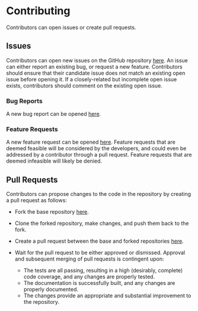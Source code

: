 # Contributing

Contributors can open issues or create pull requests.

## Issues

Contributors can open new issues on the GitHub repository [here](https://github.com/autotwin/automesh/issues). An issue can either report an existing bug, or request a new feature. Contributors should ensure that their candidate issue does not match an existing open issue before opening it. If a closely-related but incomplete open issue exists, contributors should comment on the existing open issue.

### Bug Reports

A new bug report can be opened [here](https://github.com/autotwin/automesh/issues/new?template=bug_report.md).

### Feature Requests

A new feature request can be opened [here](https://github.com/autotwin/automesh/issues/new?template=feature_request.md). Feature requests that are deemed feasible will be considered by the developers, and could even be addressed by a contributor through a pull request. Feature requests that are deemed infeasible will likely be denied.

## Pull Requests

Contributors can propose changes to the code in the repository by creating a pull request as follows:

- Fork the base repository [here](https://github.com/autotwin/automesh/fork).
- Clone the forked repository, make changes, and push them back to the fork.
- Create a pull request between the base and forked repositories [here](https://github.com/autotwin/automesh/pulls).
- Wait for the pull request to be either approved or dismissed. Approval and subsequent merging of pull requests is contingent upon:

  - The tests are all passing, resulting in a high (desirably, complete) code coverage, and any changes are properly tested.
  - The documentation is successfully built, and any changes are properly documented.
  - The changes provide an appropriate and substantial improvement to the repository.
